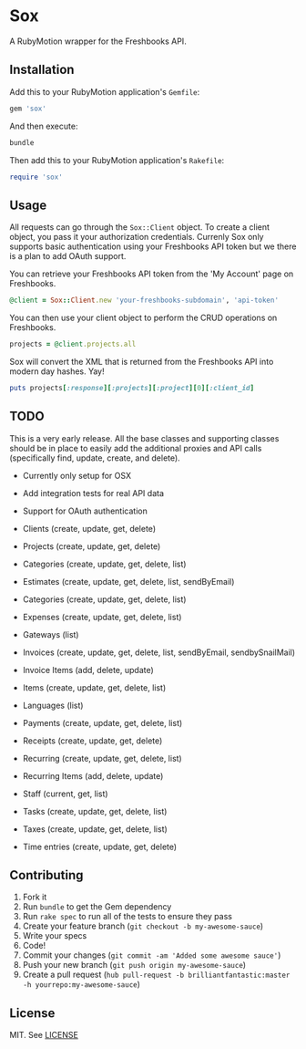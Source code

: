 Sox
====

A RubyMotion wrapper for the Freshbooks API.

## Installation

Add this to your RubyMotion application's `Gemfile`:

```ruby
gem 'sox'
```

And then execute:

```sh
bundle
```

Then add this to your RubyMotion application's `Rakefile`:

```ruby
require 'sox'
```

## Usage

All requests can go through the `Sox::Client` object. To create a client object, you pass it your authorization credentials.
Currenly Sox only supports basic authentication using your Freshbooks API token but we there is a plan to add OAuth support.

You can retrieve your Freshbooks API token from the 'My Account' page on Freshbooks.

```ruby
@client = Sox::Client.new 'your-freshbooks-subdomain', 'api-token'
```

You can then use your client object to perform the CRUD operations on Freshbooks.

```ruby
projects = @client.projects.all
```

Sox will convert the XML that is returned from the Freshbooks API into modern day hashes. Yay!

```ruby
puts projects[:response][:projects][:project][0][:client_id]
```

## TODO

This is a very early release. All the base classes and supporting classes should be in place to easily add the additional proxies and API calls (specifically find, update, create, and delete).

* Currently only setup for OSX
* Add integration tests for real API data
* Support for OAuth authentication

* Clients (create, update, get, delete)
* Projects (create, update, get, delete)
* Categories (create, update, get, delete, list)
* Estimates (create, update, get, delete, list, sendByEmail)
* Categories (create, update, get, delete, list)
* Expenses (create, update, get, delete, list)
* Gateways (list)
* Invoices (create, update, get, delete, list, sendByEmail, sendbySnailMail)
* Invoice Items (add, delete, update)
* Items (create, update, get, delete, list)
* Languages (list)
* Payments (create, update, get, delete, list)
* Receipts (create, update, get, delete)
* Recurring (create, update, get, delete, list)
* Recurring Items (add, delete, update)
* Staff (current, get, list)
* Tasks (create, update, get, delete, list)
* Taxes (create, update, get, delete, list)
* Time entries (create, update, get, delete)

## Contributing

1. Fork it
1. Run `bundle` to get the Gem dependency
1. Run `rake spec` to run all of the tests to ensure they pass
1. Create your feature branch (`git checkout -b my-awesome-sauce`)
1. Write your specs
1. Code!
1. Commit your changes (`git commit -am 'Added some awesome sauce'`)
1. Push your new branch (`git push origin my-awesome-sauce`)
1. Create a pull request (`hub pull-request -b brilliantfantastic:master -h yourrepo:my-awesome-sauce`)

## License

MIT. See [LICENSE](LICENSE)
